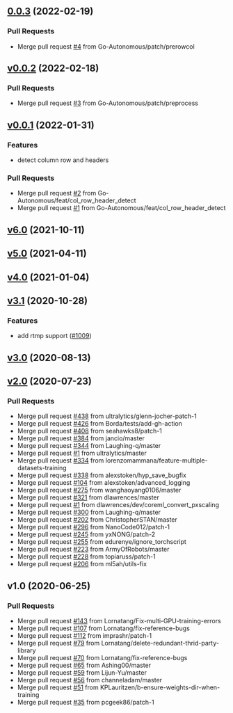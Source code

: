 
<a name="0.0.3"></a>
## [0.0.3](http://github.com/go-Autonomous/vision2/compare/v0.0.2...0.0.3) (2022-02-19)

### Pull Requests

* Merge pull request [#4](http://github.com/go-Autonomous/vision2/issues/4) from Go-Autonomous/patch/prerowcol


<a name="v0.0.2"></a>
## [v0.0.2](http://github.com/go-Autonomous/vision2/compare/v0.0.1...v0.0.2) (2022-02-18)

### Pull Requests

* Merge pull request [#3](http://github.com/go-Autonomous/vision2/issues/3) from Go-Autonomous/patch/preprocess


<a name="v0.0.1"></a>
## [v0.0.1](http://github.com/go-Autonomous/vision2/compare/v6.0...v0.0.1) (2022-01-31)

### Features

* detect column row and headers

### Pull Requests

* Merge pull request [#2](http://github.com/go-Autonomous/vision2/issues/2) from Go-Autonomous/feat/col_row_header_detect
* Merge pull request [#1](http://github.com/go-Autonomous/vision2/issues/1) from Go-Autonomous/feat/col_row_header_detect


<a name="v6.0"></a>
## [v6.0](http://github.com/go-Autonomous/vision2/compare/v5.0...v6.0) (2021-10-11)


<a name="v5.0"></a>
## [v5.0](http://github.com/go-Autonomous/vision2/compare/v4.0...v5.0) (2021-04-11)


<a name="v4.0"></a>
## [v4.0](http://github.com/go-Autonomous/vision2/compare/v3.1...v4.0) (2021-01-04)


<a name="v3.1"></a>
## [v3.1](http://github.com/go-Autonomous/vision2/compare/v3.0...v3.1) (2020-10-28)

### Features

* add rtmp support ([#1009](http://github.com/go-Autonomous/vision2/issues/1009))


<a name="v3.0"></a>
## [v3.0](http://github.com/go-Autonomous/vision2/compare/v2.0...v3.0) (2020-08-13)


<a name="v2.0"></a>
## [v2.0](http://github.com/go-Autonomous/vision2/compare/v1.0...v2.0) (2020-07-23)

### Pull Requests

* Merge pull request [#438](http://github.com/go-Autonomous/vision2/issues/438) from ultralytics/glenn-jocher-patch-1
* Merge pull request [#426](http://github.com/go-Autonomous/vision2/issues/426) from Borda/tests/add-gh-action
* Merge pull request [#408](http://github.com/go-Autonomous/vision2/issues/408) from seahawks8/patch-1
* Merge pull request [#384](http://github.com/go-Autonomous/vision2/issues/384) from jancio/master
* Merge pull request [#344](http://github.com/go-Autonomous/vision2/issues/344) from Laughing-q/master
* Merge pull request [#1](http://github.com/go-Autonomous/vision2/issues/1) from ultralytics/master
* Merge pull request [#334](http://github.com/go-Autonomous/vision2/issues/334) from lorenzomammana/feature-multiple-datasets-training
* Merge pull request [#338](http://github.com/go-Autonomous/vision2/issues/338) from alexstoken/hyp_save_bugfix
* Merge pull request [#104](http://github.com/go-Autonomous/vision2/issues/104) from alexstoken/advanced_logging
* Merge pull request [#275](http://github.com/go-Autonomous/vision2/issues/275) from wanghaoyang0106/master
* Merge pull request [#321](http://github.com/go-Autonomous/vision2/issues/321) from dlawrences/master
* Merge pull request [#1](http://github.com/go-Autonomous/vision2/issues/1) from dlawrences/dev/coreml_convert_pxscaling
* Merge pull request [#300](http://github.com/go-Autonomous/vision2/issues/300) from Laughing-q/master
* Merge pull request [#202](http://github.com/go-Autonomous/vision2/issues/202) from ChristopherSTAN/master
* Merge pull request [#296](http://github.com/go-Autonomous/vision2/issues/296) from NanoCode012/patch-1
* Merge pull request [#245](http://github.com/go-Autonomous/vision2/issues/245) from yxNONG/patch-2
* Merge pull request [#255](http://github.com/go-Autonomous/vision2/issues/255) from edurenye/ignore_torchscript
* Merge pull request [#223](http://github.com/go-Autonomous/vision2/issues/223) from ArmyOfRobots/master
* Merge pull request [#228](http://github.com/go-Autonomous/vision2/issues/228) from topiaruss/patch-1
* Merge pull request [#206](http://github.com/go-Autonomous/vision2/issues/206) from ml5ah/utils-fix


<a name="v1.0"></a>
## v1.0 (2020-06-25)

### Pull Requests

* Merge pull request [#143](http://github.com/go-Autonomous/vision2/issues/143) from Lornatang/Fix-multi-GPU-training-errors
* Merge pull request [#107](http://github.com/go-Autonomous/vision2/issues/107) from Lornatang/fix-reference-bugs
* Merge pull request [#112](http://github.com/go-Autonomous/vision2/issues/112) from imprashr/patch-1
* Merge pull request [#79](http://github.com/go-Autonomous/vision2/issues/79) from Lornatang/delete-redundant-thrid-party-library
* Merge pull request [#70](http://github.com/go-Autonomous/vision2/issues/70) from Lornatang/fix-reference-bugs
* Merge pull request [#65](http://github.com/go-Autonomous/vision2/issues/65) from Ashing00/master
* Merge pull request [#59](http://github.com/go-Autonomous/vision2/issues/59) from Lijun-Yu/master
* Merge pull request [#56](http://github.com/go-Autonomous/vision2/issues/56) from channeladam/master
* Merge pull request [#51](http://github.com/go-Autonomous/vision2/issues/51) from KPLauritzen/b-ensure-weights-dir-when-training
* Merge pull request [#35](http://github.com/go-Autonomous/vision2/issues/35) from pcgeek86/patch-1

